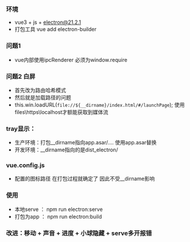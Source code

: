 
### 环境
- vue3 + js + electron@21.2.1
- 打包工具 vue add electron-builder

### 问题1 
- vue内部使用ipcRenderer 必须为window.require

### 问题2 白屏
- 首先改为路由哈希模式 
- 然后就是加载路径的问题
- this.win.loadURL(`file://${__dirname}/index.html/#/launchPage`);   使用files\https\localhost才额能获取到媒体流

### tray显示：
- 生产环境：打包__dirname指向app.asar/.... 使用app.asar替换
- 开发环境：__dirname指向的是dist_electron/

### vue.config.js
- 配置的图标路径 在打包过程就确定了 因此不受__dirname影响

### 使用
- 本地serve ： npm run electron:serve
- 打包为app ： npm run electron:build

### 改进：移动 + 声音 + 进度 + 小球隐藏 + serve多开报错

